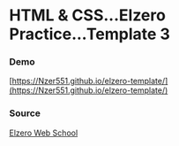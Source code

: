 # HTML & CSS...Elzero Practice...Template 3

### Demo

[https://Nzer551.github.io/elzero-template/](https://Nzer551.github.io/elzero-template/)

### Source

[Elzero Web School](https://www.youtube.com/watch?v=lXVP3rDH9EU&list=PLDoPjvoNmBAxuCSp2_-9LurPqRVwketnc)
